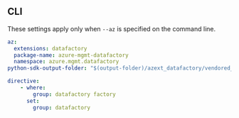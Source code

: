## CLI

These settings apply only when `--az` is specified on the command line.

``` yaml $(az)
az:
  extensions: datafactory
  package-name: azure-mgmt-datafactory
  namespace: azure.mgmt.datafactory
python-sdk-output-folder: "$(output-folder)/azext_datafactory/vendored_sdks/datafactory"

directive:
    - where:
        group: datafactory factory
      set:
        group: datafactory

```
